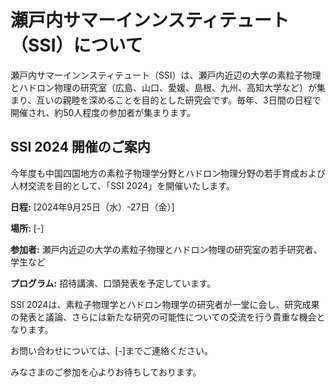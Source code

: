 # 瀬戸内サマーインンスティテュート（SSI）について

瀬戸内サマーインンスティテュート（SSI）は、瀬戸内近辺の大学の素粒子物理とハドロン物理の研究室（広島、山口、愛媛、島根、九州、高知大学など）が集まり、互いの親睦を深めることを目的とした研究会です。毎年、3日間の日程で開催され、約50人程度の参加者が集まります。

## SSI 2024 開催のご案内

今年度も中国四国地方の素粒子物理学分野とハドロン物理分野の若手育成および人材交流を目的として、「SSI 2024」を開催いたします。

**日程:** [2024年9月25日（水）-27日（金）]

**場所:** [-]

**参加者:** 瀬戸内近辺の大学の素粒子物理とハドロン物理の研究室の若手研究者、学生など

**プログラム:** 招待講演、口頭発表を予定しています。

SSI 2024は、素粒子物理学とハドロン物理学の研究者が一堂に会し、研究成果の発表と議論、さらには新たな研究の可能性についての交流を行う貴重な機会となります。

お問い合わせについては、[-]までご連絡ください。

みなさまのご参加を心よりお待ちしております。

